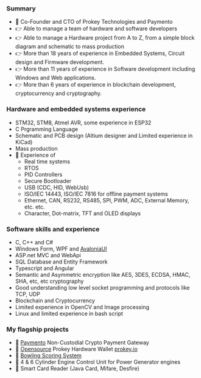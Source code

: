 ### Summary
- 👋 Co-Founder and CTO of Prokey Technologies and Paymento
- 👉 Able to manage a team of hardware and software developers
- 👉 Able to manage a Hardware project from A to Z, from a simple block diagram and schematic to mass production  
- 👉 More than 18 years of experience in Embedded Systems, Circuit design and Firmware development.
- 👉 More than 11 years of experience in Software development including Windows and Web applications.
- 👉 More than 6 years of experience in blockchain development, cryptocurrency and cryptography.

### Hardware and embedded systems experience
- STM32, STM8, Atmel AVR, some experience in ESP32
- C Prgramming Language
- Schematic and PCB design (Altium designer and Limited experience in KiCad)
- Mass production
- 🔆 Experience of
   - Real time systems
   - RTOS
   - PID Controllers
   - Secure Bootloader
   - USB (CDC, HID, WebUsb)
   - ISO/IEC 14443, ISO/IEC 7816 for offline payment systems
   - Ethernet, CAN, RS232, RS485, SPI, PWM, ADC, External Memory, etc. etc.
   - Character, Dot-matrix, TFT and OLED displays

### Software skills and experience
- C, C++ and C#
- Windows Form, WPF and [AvaloniaUI](https://avaloniaui.net/)
- ASP.net MVC and WebApi
- SQL Database and Entity Framework
- Typescript and Angular
- Semantic and Asymmetric encryption like AES, 3DES, ECDSA, HMAC, SHA, etc, etc cryptography
- Good understanding low level socket programming and protocols like TCP, UDP 
- Blockchain and Cryptocurrency
- Limited experience in OpenCV and Image processing
- Linux and limited experience in bash script

### My flagship projects
- 🔆 [Paymento](https://paymento.io/) Non-Custodial Crypto Payment Gateway 
- 🔆 [Opensource](https://github.com/prokey-io) Prokey Hardware Wallet [prokey.io](https://prokey.io)
- 🔆 [Bowling Scoring System](https://pmpmax.com)
- 🔆 4 & 6 Cylinder Engine Control Unit for Power Generator engines
- 🔆 Smart Card Reader (Java Card, Mifare, Desfire)
